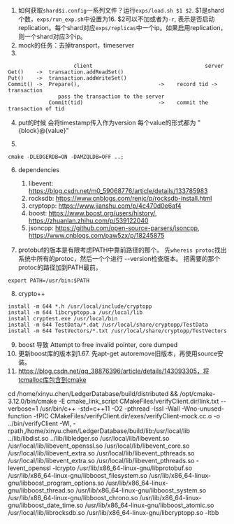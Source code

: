 1. 如何获取`shard$i.config`一系列文件？运行`exps/load.sh $1 $2`. $1是shard个数，`exps/run_exp.sh`中设置为16. $2可以不加或者为`-r`, 表示是否启动replication。每个shard对应`exps/replicas`中一个ip。如果启用replication，则一个shard对应3个ip。
2. mock的任务：去掉transport，timeserver
3. 
```
                     client                                    server
Get()    ->  transaction.addReadSet()
Put()    ->  transaction.addWriteSet()
Commit() ->  Prepare(),                         ->    record tid -> transaction
                pass the transaction to the server
             Commit(tid)                        ->    commit the transaction of tid 
```

4. put的时候
会将timestamp传入作为version
每个value的形式都为 "{block}@{value}"


5. 
```
cmake -DLEDGERDB=ON -DAMZQLDB=OFF ..;
```


6. dependencies
   1. libevent: https://blog.csdn.net/m0_59068776/article/details/133785983
   1. rocksdb: https://www.cnblogs.com/renjc/p/rocksdb-install.html
   1. cryptopp: https://www.jianshu.com/p/4c470d0e6af4
   1. boost: https://www.boost.org/users/history/, https://zhuanlan.zhihu.com/p/539122040
   1. jsoncpp: https://github.com/open-source-parsers/jsoncpp, https://www.cnblogs.com/paw5zx/p/18245875

7. protobuf的版本是有限考虑PATH中靠前路径的那个。
先`whereis protoc`找出系统中所有的protoc，然后一个个进行 --version检查版本。
把需要的那个protoc的路径加到PATH最前。
```
export PATH=/usr/bin:$PATH
```

8. crypto++
```
install -m 644 *.h /usr/local/include/cryptopp
install -m 644 libcryptopp.a /usr/local/lib
install cryptest.exe /usr/local/bin
install -m 644 TestData/*.dat /usr/local/share/cryptopp/TestData
install -m 644 TestVectors/*.txt /usr/local/share/cryptopp/TestVectors
```

9. boost 导致 Attempt to free invalid pointer, core dumped
1. 更新boost库的版本到1.67. 先apt-get autoremove旧版本，再使用source安装。
1. https://blog.csdn.net/qq_38876396/article/details/143093305，将tcmalloc库包含到cmake

cd /home/xinyu.chen/LedgerDatabase/build/distributed && /opt/cmake-3.12.0/bin/cmake -E cmake_link_script CMakeFiles/verifyClient.dir/link.txt --verbose=1
/usr/bin/c++   -std=c++11 -O2 -pthread -lssl -Wall -Wno-unused-function -fPIC   CMakeFiles/verifyClient.dir/exes/verifyClient-mock.cc.o  -o ../bin/verifyClient -Wl,
-rpath,/home/xinyu.chen/LedgerDatabase/build/lib:/usr/local/lib 
../lib/libdist.so 
../lib/libledger.so 
/usr/local/lib/libevent.so 
/usr/local/lib/libevent_openssl.so 
/usr/local/lib/libevent_core.so 
/usr/local/lib/libevent_extra.so 
/usr/local/lib/libevent_pthreads.so 
/usr/local/lib/libevent_extra.so 
/usr/local/lib/libevent_pthreads.so 
-levent_openssl -lcrypto 
/usr/lib/x86_64-linux-gnu/libprotobuf.so 
/usr/lib/x86_64-linux-gnu/libboost_filesystem.so 
/usr/lib/x86_64-linux-gnu/libboost_program_options.so 
/usr/lib/x86_64-linux-gnu/libboost_thread.so 
/usr/lib/x86_64-linux-gnu/libboost_system.so 
/usr/lib/x86_64-linux-gnu/libboost_chrono.so 
/usr/lib/x86_64-linux-gnu/libboost_date_time.so 
/usr/lib/x86_64-linux-gnu/libboost_atomic.so 
/usr/local/lib/librocksdb.so 
/usr/lib/x86_64-linux-gnu/libcryptopp.so 
-ltbb 